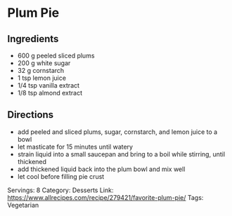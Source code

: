 # Plum Pie
## Ingredients
- 600 g peeled sliced plums
- 200 g white sugar
- 32 g cornstarch
- 1 tsp lemon juice
- 1/4 tsp vanilla extract
- 1/8 tsp almond extract
## Directions
- add peeled and sliced plums, sugar, cornstarch, and lemon juice to a bowl
- let masticate for 15 minutes until watery
- strain liquid into a small saucepan and bring to a boil while stirring, until thickened
- add thickened liquid back into the plum bowl and mix well
- let cool before filling pie crust

Servings: 8
Category: Desserts
Link: https://www.allrecipes.com/recipe/279421/favorite-plum-pie/
Tags: Vegetarian
